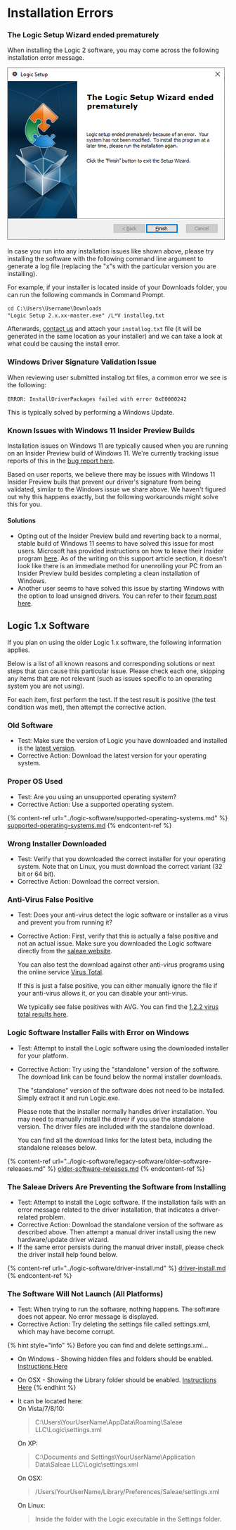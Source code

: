 # Installation Errors

### The Logic Setup Wizard ended prematurely

When installing the Logic 2 software, you may come across the following installation error message.

![Logic 2 Installer Error](<../.gitbook/assets/image (11).png>)

In case you run into any installation issues like shown above, please try installing the software with the following command line argument to generate a log file (replacing the "x"s with the particular version you are installing).&#x20;

For example, if your installer is located inside of your Downloads folder, you can run the following commands in Command Prompt.

```
cd C:\Users\Username\Downloads
"Logic Setup 2.x.xx-master.exe" /L*V installog.txt
```

Afterwards, [contact us](https://contact.saleae.com/hc/en-us/requests/new) and attach your `installog.txt` file (it will be generated in the same location as your installer) and we can take a look at what could be causing the install error.

### Windows Driver Signature Validation Issue

When reviewing user submitted installog.txt files, a common error we see is the following:

`ERROR: InstallDriverPackages failed with error 0xE0000242`

This is typically solved by performing a Windows Update.

### Known Issues with Windows 11 Insider Preview Builds

Installation issues on Windows 11 are typically caused when you are running on an Insider Preview build of Windows 11. We're currently tracking issue reports of this in the [bug report here](https://ideas.saleae.com/b/feature-requests/issues-on-windows-11/).

Based on user reports, we believe there may be issues with Windows 11 Insider Preview buils that prevent our driver's signature from being validated, similar to the Windows issue we share above. We haven't figured out why this happens exactly, but the following workarounds might solve this for you.

#### Solutions

* Opting out of the Insider Preview build and reverting back to a normal, stable build of Windows 11 seems to have solved this issue for most users. Microsoft has provided instructions on how to leave their Insider program [here](https://insider.windows.com/en-us/leave-program). As of the writing on this support article section, it doesn't look like there is an immediate method for unenrolling your PC from an Insider Preview build besides completing a clean installation of Windows.
* Another user seems to have solved this issue by starting Windows with the option to load unsigned drivers. You can refer to their [forum post here](https://discuss.saleae.com/t/logic-2-3-37-failed-to-install-on-windows-11/1191/12).

## Logic 1.x Software

If you plan on using the older Logic 1.x software, the following information applies.

Below is a list of all known reasons and corresponding solutions or next steps that can cause this particular issue. Please check each one, skipping any items that are not relevant (such as issues specific to an operating system you are not using).

For each item, first perform the test. If the test result is positive (the test condition was met), then attempt the corrective action.

### **Old Software**

* Test: Make sure the version of Logic you have downloaded and installed is the [latest version](https://www.saleae.com/downloads).
* Corrective Action: Download the latest version for your operating system.

### **Proper OS Used**

* Test: Are you using an unsupported operating system?
* Corrective Action: Use a supported operating system.

{% content-ref url="../logic-software/supported-operating-systems.md" %}
[supported-operating-systems.md](../logic-software/supported-operating-systems.md)
{% endcontent-ref %}

### **Wrong Installer Downloaded**

* Test: Verify that you downloaded the correct installer for your operating system. Note that on Linux, you must download the correct variant (32 bit or 64 bit).
* Corrective Action: Download the correct version.

### **Anti-Virus False Positive**

* Test: Does your anti-virus detect the logic software or installer as a virus and prevent you from running it?
*   Corrective Action: First, verify that this is actually a false positive and not an actual issue. Make sure you downloaded the Logic software directly from the [saleae website](https://www.saleae.com/downloads).&#x20;

    &#x20; You can also test the download against other anti-virus programs using the online service [Virus Total](https://www.virustotal.com/).

    &#x20; If this is just a false positive, you can either manually ignore the file if your anti-virus allows it, or you can disable your anti-virus.&#x20;

    &#x20; We typically see false positives with AVG. You can find the [1.2.2 virus total results here](https://www.virustotal.com/en/file/9b9fc726f45a206a52aef9695d309bc0ee7ce583e4c06577f0b4875fe81207ee/analysis/1435262948/).

### **Logic Software Installer Fails with Error on Windows**

* Test: Attempt to install the Logic software using the downloaded installer for your platform.
*   Corrective Action: Try using the "standalone" version of the software. The download link can be found below the normal installer downloads.

    &#x20; The "standalone" version of the software does not need to be installed. Simply extract it and run Logic.exe.

    &#x20; Please note that the installer normally handles driver installation. You may need to manually install the driver if you use the standalone version. The driver files are included with the standalone download.

    &#x20; You can find all the download links for the latest beta, including the standalone releases below.

{% content-ref url="../logic-software/legacy-software/older-software-releases.md" %}
[older-software-releases.md](../logic-software/legacy-software/older-software-releases.md)
{% endcontent-ref %}

### **The Saleae Drivers Are Preventing the Software from Installing**

* Test: Attempt to install the Logic software. If the installation fails with an error message related to the driver installation, that indicates a driver-related problem.
* Corrective Action: Download the standalone version of the software as described above. Then attempt a manual driver install using the new hardware/update driver wizard.
* If the same error persists during the manual driver install, please check the driver install help found below.

{% content-ref url="../logic-software/driver-install.md" %}
[driver-install.md](../logic-software/driver-install.md)
{% endcontent-ref %}

### **The Software Will Not Launch (All Platforms)**

* Test: When trying to run the software, nothing happens. The software does not appear. No error message is displayed.
* Corrective Action: Try deleting the settings file called settings.xml, which may have become corrupt.

{% hint style="info" %}
Before you can find and delete settings.xml...

* On Windows - Showing hidden files and folders should be enabled. [Instructions Here](https://support.microsoft.com/en-us/help/14201/windows-show-hidden-files)
* On OSX - Showing the Library folder should be enabled. [Instructions Here](https://discussions.apple.com/thread/8137224?answerId=8137224021#8137224021)
{% endhint %}

*   It can be located here:\
    On Vista/7/8/10:

    > C:\Users\YourUserName\AppData\Roaming\Saleae LLC\Logic\settings.xml

    On XP:

    > C:\Documents and Settings\YourUserName\Application Data\Saleae LLC\Logic\settings.xml

    On OSX:

    > /Users/YourUserName/Library/Preferences/Saleae/settings.xml

    On Linux:

    > Inside the folder with the Logic executable in the Settings folder.
